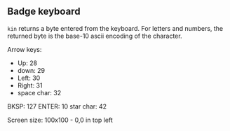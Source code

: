 ## Badge keyboard

`kin` returns a byte entered from the keyboard.
For letters and numbers, the returned byte is the base-10 ascii encoding of the character.

Arrow keys:
* Up: 28
* down: 29
* Left: 30
* Right: 31
* space char: 32

BKSP: 127
ENTER: 10
star char: 42

Screen size: 100x100 - 0,0 in top left

